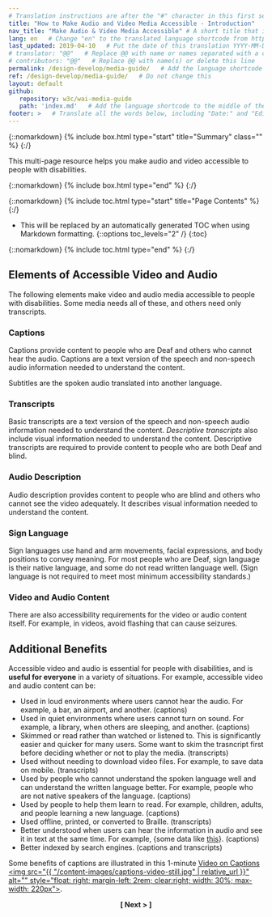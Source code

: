 ```yaml
---
# Translation instructions are after the "#" character in this first section. They are comments that do not show up in the web page. You do not need to translate the instructions after #.
title: "How to Make Audio and Video Media Accessible - Introduction"   # Do not translate "title:". Do translate the text after "title:".
nav_title: "Make Audio & Video Media Accessible" # A short title that is used in the navigation
lang: en   # Change "en" to the translated language shortcode from https://www.iana.org/assignments/language-subtag-registry/language-subtag-registry
last_updated: 2019-04-10   # Put the date of this translation YYYY-MM-DD (with month in the middle)
# translator: "@@"   # Replace @@ with name or names separated with a comma
# contributors: "@@"   # Replace @@ with name(s) or delete this line
permalink: /design-develop/media-guide/   # Add the language shortcode to the end; for example /fundamentals/accessibility-intro/fr
ref: /design-develop/media-guide/   # Do not change this
layout: default
github:
   repository: w3c/wai-media-guide
   path: 'index.md'   # Add the language shortcode to the middle of the filename, for example index.fr.md
footer: >   # Translate all the words below, including "Date:" and "Editor:". 
---
```


{::nomarkdown}
{% include box.html type="start" title="Summary" class="" %}
{:/}

This multi-page resource helps you make audio and video accessible to people with disabilities.

{::nomarkdown}
{% include box.html type="end" %}
{:/}

{::nomarkdown}
{% include toc.html type="start" title="Page Contents" %}
{:/}

- This will be replaced by an automatically generated TOC when using Markdown formatting.
{::options toc_levels="2" /}
{:toc}

{::nomarkdown}
{% include toc.html type="end" %}
{:/}

## Elements of Accessible Video and Audio

The following elements make video and audio media accessible to people with disabilities. Some media needs all of these, and others need only transcripts.

### Captions

Captions provide content to people who are Deaf and others who cannot hear the audio. Captions are a text version of the speech and non-speech audio information needed to understand the content.

Subtitles are the spoken audio translated into another language.

### Transcripts

Basic transcripts are a text version of the speech and non-speech audio information needed to understand the content. _Descriptive transcripts_ also include visual information needed to understand the content. Descriptive transcripts are required to provide content to people who are both Deaf and blind.

### Audio Description

Audio description provides content to people who are blind and others who cannot see the video adequately. It describes visual information needed to understand the content.

### Sign Language

Sign languages use hand and arm movements, facial expressions, and body positions to convey meaning. For most people who are Deaf, sign language is their native language, and some do not read written language well. (Sign language is not required to meet most minimum accessibility standards.)

### Video and Audio Content

There are also accessibility requirements for the video or audio content itself. For example, in videos, avoid flashing that can cause seizures.

## Additional Benefits

Accessible video and audio is essential for people with disabilities, and is **useful for everyone** in a variety of situations. For example, accessible video and audio content can be:

* Used in loud environments where users cannot hear the audio. For example, a bar, an airport, and another. (captions)
* Used in quiet environments where users cannot turn on sound. For example, a library, when others are sleeping, and another. (captions)
* Skimmed or read rather than watched or listened to. This is significantly easier and quicker for many users. Some want to skim the trasncript first before deciding whether or not to play the media. (transcripts)
* Used without needing to download video files. For example, to save data on mobile. (transcripts)
* Used by people who cannot understand the spoken language well and can understand the written language better. For example, people who are not native speakers of the language. (captions)
* Used by people to help them learn to read. For example, children, adults, and people learning a new language. (captions)
* Used offline, printed, or converted to Braille. (transcripts)
* Better understood when users can hear the information in audio and see it in text at the same time. For example, {some data like [this](https://www.3playmedia.com/2019/02/21/8-benefits-of-transcribing-captioning-videos/)}. (captions)
* Better indexed by search engines. (captions and transcripts)

Some benefits of captions are illustrated in this 1-minute <a href="https://www.w3.org/WAI/perspective-videos/captions/">Video on  Captions <img src="{{ "/content-images/captions-video-still.jpg" | relative_url }}" alt="" style="float: right; margin-left: 2rem; clear:right; width: 30%; max-width: 220px"></a>.


<p style="text-align:center"><strong>[ Next > ]</strong></p>
